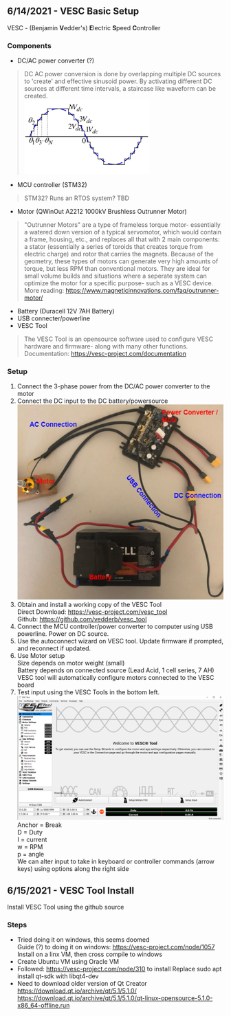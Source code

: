 ## 6/14/2021 - VESC Basic Setup 
VESC - (Benjamin **V**edder's) **E**lectric **S**peed **C**ontroller

### Components
- DC/AC power converter (?)
> DC AC power conversion is done by overlapping multiple DC sources to 'create' and effective sinusoid power. By activating different DC sources at different time intervals, a staircase like waveform can be created.  
![alt text](https://github.com/Cedar8344/VESC_2021/blob/main/image/3.png?raw=true)
- MCU controller (STM32)
> STM32? Runs an RTOS system? TBD
- Motor (QWinOut A2212 1000kV Brushless Outrunner Motor)
> "Outrunner Motors" are a type of frameless torque motor- essentially a watered down version of a typical servomotor, which would contain a frame, housing, etc., and replaces all that with 2 main components: a stator (essentially a series of toroids that creates torque from electric charge) and rotor that carries the magnets. Because of the geometry, these types of motors can generate very high amounts of torque, but less RPM than conventional motors. They are ideal for small volume builds and situations where a seperate system can optimize the motor for a specific purpose- such as a VESC device.  
    More reading: https://www.magneticinnovations.com/faq/outrunner-motor/
- Battery (Duracell 12V 7AH Battery) 
- USB connecter/powerline
- VESC Tool
> The VESC Tool is an opensource software used to configure VESC hardware and firmware- along with many other functions.  
    Documentation: https://vesc-project.com/documentation

### Setup
1. Connect the 3-phase power from the DC/AC power converter to the motor
2. Connect the DC input to the DC battery/powersource  
![alt text](https://github.com/Cedar8344/VESC_2021/blob/main/image/2.png?raw=true)
3. Obtain and install a working copy of the VESC Tool   
    Direct Download:  https://vesc-project.com/vesc_tool   
    Github:           https://github.com/vedderb/vesc_tool
4. Connect the MCU controller/power converter to computer using USB powerline. Power on DC source.
5. Use the autoconnect wizard on VESC tool. Update firmware if prompted, and reconnect if updated.
6. Use Motor setup  
    Size depends on motor weight (small)  
    Battery depends on connected source (Lead Acid, 1 cell series, 7 AH)  
    VESC tool will automatically configure motors connected to the VESC board
8. Test input using the VESC Tools in the bottom left.  
![alt text](https://github.com/Cedar8344/VESC_2021/blob/main/image/1.PNG?raw=true)  
    Anchor = Break  
    D = Duty  
    I = current  
    w = RPM  
    p = angle  
    We can alter input to take in keyboard or controller commands (arrow keys) using options along the right side
    
## 6/15/2021 - VESC Tool Install
Install VESC Tool using the github source

### Steps
- Tried doing it on windows, this seems doomed  
    Guide (?) to doing it on windows: https://vesc-project.com/node/1057  
    Install on a linx VM, then cross compile to windows  
- Create Ubuntu VM using Oracle VM  
- Followed: https://vesc-project.com/node/310 to install
    Replace sudo apt install qt-sdk with libqt4-dev
- Need to download older version of Qt Creator  
    https://download.qt.io/archive/qt/5.1/5.1.0/  
    https://download.qt.io/archive/qt/5.1/5.1.0/qt-linux-opensource-5.1.0-x86_64-offline.run
